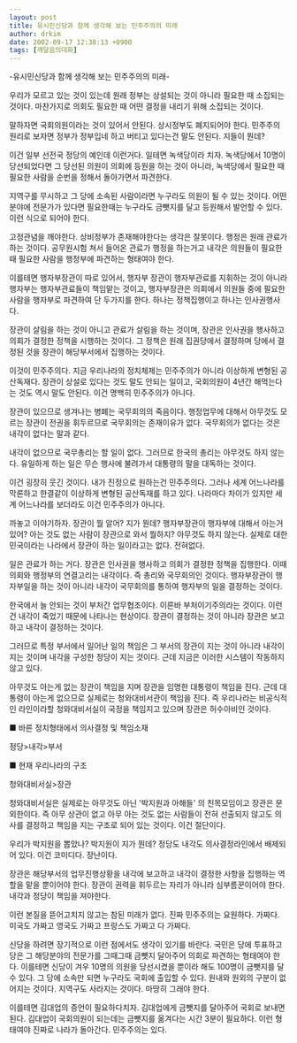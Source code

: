 ```yaml
---
layout: post
title: 유시민신당과 함께 생각해 보는 민주주의의 미래
author: drkim
date: 2002-09-17 12:38:13 +0900
tags: [깨달음의대화]
---
```

-유시민신당과 함께 생각해 보는 민주주의의 미래-
  

  
우리가 모르고 있는 것이 있는데 원래 정부는 상설되는 것이 아니라 필요한 때 소집되는 것이다. 마찬가지로 의회도 필요한 때 어떤 결정을 내리기 위해 소집되는 것이다.
  

  
말하자면 국회의원이라는 것이 있어서 안된다. 상시정부도 폐지되어야 한다. 민주주의 원리로 보자면 정부가 정부입네 하고 버티고 있다는건 말도 안된다. 지들이 뭔데?
  

  
이건 일부 선전국 정당의 예인데 이런거다. 일테면 녹색당이라 치자. 녹색당에서 10명이 당선되었다면 그 당선된 의원이 의회에 등원을 하는 것이 아니라, 녹색당에서 필요한 때 필요한 사람을 순번을 정해서 돌아가면서 파견한다.
  

  
지역구를 무시하고 그 당에 소속된 사람이라면 누구라도 의원이 될 수 있는 것이다. 어떤 분야에 전문가가 있다면 필요한때는 누구라도 금뺏지를 달고 등원해서 발언할 수 있다. 이런 식으로 되어야 한다.
  

  
고정관념을 깨야한다. 상비정부가 존재해야한다는 생각은 잘못이다. 행정은 원래 관료가 하는 것이다. 공무원시험 쳐서 들어온 관료가 행정을 하는거고 내각은 의원들이 필요한 때 필요한 사람을 행정부에 파견하는 형태여야 한다.
  

  
이를테면 행자부장관이 따로 있어서, 행자부 장관이 행자부관료를 지휘하는 것이 아니라 행자부는 행자부관료들이 책임맡는 것이고, 행자부장관은 의회에서 의원들 중에 필요한 사람을 행자부로 파견하여 단 두가지를 한다. 하나는 정책집행이고 하나는 인사권행사다.
  

  
장관이 살림을 하는 것이 아니고 관료가 살림을 하는 것이며, 장관은 인사권을 행사하고 의회가 결정한 정책을 시행하는 것이다. 그 정책은 원래 집권당에서 결정하며 당에서 결정된 것을 장관이 해당부서에서 집행하는 것이다.
  

  
이것이 민주주의다. 지금 우리나라의 정치체제는 민주주의가 아니라 이상하게 변형된 공산독재다. 장관이 상설로 있다는 것도 말도 안되는 일이고, 국회의원이 4년간 해먹는다는 것도 역시 말도 안된다. 이건 명백히 민주주의가 아니다.
  

  
장관이 있으므로 생겨나는 병폐는 국무회의의 죽음이다. 행정업무에 대해서 아무것도 모르는 장관이 전권을 휘두르므로 국무회의는 존재이유가 없다. 국무회의가 없다는 것은 내각이 없다는 말과 같다.
  

  
내각이 없으므로 국무총리는 할 일이 없다. 그러므로 한국의 총리는 아무것도 하지 않는다. 유일하게 하는 일은 무슨 행사에 불려가서 대통령의 말을 대독하는 것이다.
  

  
이건 굉장히 웃긴 것이다. 내가 진정으로 원하는건 민주주의다. 그러나 세계 어느나라를 막론하고 한결같이 이상하게 변형된 공산독재를 하고 있다. 나라마다 차이가 있지만 세계 어느나라를 보더라도 이건 민주주의가 아니다.
  

  
까놓고 이야기하자. 장관이 뭘 알어? 지가 뭔데? 행자부장관이 행자부에 대해서 아는거 있어? 아는 것도 없는 사람이 장관으로 와서 뭘하지? 아무것도 하지 않는다. 실제로 대한민국이라는 나라에서 장관이 하는 일이라고는 없다. 전혀없다.
  

  
일은 관료가 하는 거다. 장관은 인사권을 행사하고 의회가 결정한 정책을 집행한다. 이때 의회와 행정부의 연결고리는 내각이다. 즉 총리와 국무회의인 것이다. 행자부장관이 행자부일을 하는 것이 아니라 내각이 국무회의를 통하여 행자부의 일을 결정하는 것이다.
  

  
한국에서 늘 안되는 것이 부처간 업무협조이다. 이른바 부처이기주의라는 것이다. 이런건 내각이 죽었기 때문에 나타나는 현상이다. 장관이 결정하는 것이 아니라 장관은 보고하고 내각이 결정하는 것이다.
  

  
그러므로 특정 부서에서 일어난 일의 책임은 그 부서의 장관이 지는 것이 아니라 내각이 지는 것이며 내각을 구성한 정당이 지는 것이다. 근데 지금은 이러한 시스템이 작동하지 않고 있다.
  

  
아무것도 아는게 없는 장관이 책임을 지며 장관을 임명한 대통령이 책임을 진다. 근데 대통령이 아는게 없으므로 실제로는 청와대비서관이 책임을 진다. 즉 우리나라는 비공식적인 라인이라할 청와대비서실이 국정을 책임지고 있으며 장관은 허수아비인 것이다.
  

  
■ 바른 정치형태에서 의사결정 및 책임소재
  

  
정당>내각>부서
  

  
■ 현재 우리나라의 구조
  

  
청와대비서실>장관
  

  
청와대비서실은 실제로는 아무것도 아닌 '박지원과 아해들' 의 친목모임이고 장관은 문외한이다. 즉 아무 상관이 없고 아무 아는 것도 없는 사람들이 전혀 선출되지 않고도 의사를 결정하고 책임을 지는 구조로 되어 있는 것이다. 이건 절단이다.
  

  
우리가 박지원을 뽑았나? 박지원이 지가 뭔데? 정당도 내각도 의사결정라인에서 배제되어 있다. 이건 코미디다. 장난이다.
  

  
장관은 해당부서의 업무진행상황을 내각에 보고하고 내각이 결정한 사항을 집행하는 역할을 맡을 뿐이어야 한다. 장관이 권력을 휘두르는 자리가 아니라 심부름꾼이어야 한다. 내각과 정당이 책임을 져야한다.
  

  
이런 본질을 뜯어고치지 않고는 참된 미래가 없다. 진짜 민주주의는 요원하다. 가짜다. 미국도 가짜고 영국도 가짜고 프랑스도 가짜고 다 가짜다.
  

  
신당을 하려면 장기적으로 이런 점에서도 생각이 있기를 바란다. 국민은 당에 투표하고 당은 그 해당분야의 전문가를 그때그때 금뺏지 달아주어 의회로 파견하는 형태여야 한다. 이를테면 신당이 겨우 10명의 의원을 당선시켰을 뿐이라 해도 100명이 금뺏지를 달수 있다. 그 당에 소속만 되면 누구라도 국회에 출입할 수 있다. 원내와 원외의 구분이 없어지는 것이다. 지역구도 사라지는 것이다. 마땅히 그래야 한다.
  

  
이를테면 김대업의 증언이 필요하다치자. 김대업에게 금뺏지를 달아주어 국회로 보내면 된다. 김대업이 국회의원이 되는데는 금뺏지를 옮겨다는 시간 3분이 필요하다. 이런 형태여야 진짜로 나라가 돌아간다. 민주주의는 있다.